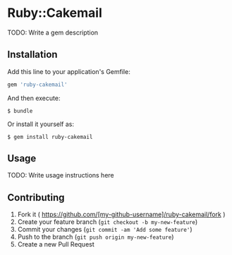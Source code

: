 # Ruby::Cakemail

TODO: Write a gem description

## Installation

Add this line to your application's Gemfile:

```ruby
gem 'ruby-cakemail'
```

And then execute:

    $ bundle

Or install it yourself as:

    $ gem install ruby-cakemail

## Usage

TODO: Write usage instructions here

## Contributing

1. Fork it ( https://github.com/[my-github-username]/ruby-cakemail/fork )
2. Create your feature branch (`git checkout -b my-new-feature`)
3. Commit your changes (`git commit -am 'Add some feature'`)
4. Push to the branch (`git push origin my-new-feature`)
5. Create a new Pull Request
